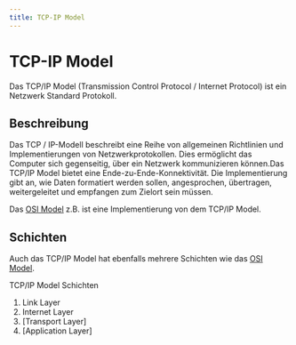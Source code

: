 ```yaml
---
title: TCP-IP Model
---
```


# TCP-IP Model

Das TCP/IP Model (Transmission Control Protocol / Internet Protocol) ist
ein Netzwerk Standard Protokoll.

## Beschreibung

Das TCP / IP-Modell beschreibt eine Reihe von allgemeinen Richtlinien
und Implementierungen von Netzwerkprotokollen. Dies ermöglicht das
Computer sich gegenseitig, über ein Netzwerk kommunizieren können.Das
TCP/IP Model bietet eine Ende-zu-Ende-Konnektivität. Die Implementierung
gibt an, wie Daten formatiert werden sollen, angesprochen, übertragen,
weitergeleitet und empfangen zum Zielort sein müssen.

Das [OSI Model](/OSI_Model) z.B. ist eine Implementierung von dem TCP/IP Model.

## Schichten

Auch das TCP/IP Model hat ebenfalls mehrere Schichten wie das [OSI
Model](/OSI_Model).

TCP/IP Model Schichten

1.  Link Layer
2.  Internet Layer
3.  [Transport Layer]
4.  [Application Layer]
